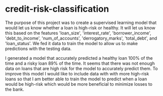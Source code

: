 # credit-risk-classification

The purpose of this project was to create a supervised learning model that would let us know whether a loan is high-risk or healthy. It will let us know this based on the features 'loan_size', 'interest_rate', 'borrower_income', 'debt_to_income', 'num_of_accounts', 'derrogatory_marks', 'total_debt', and 'loan_status'. We fed it data to train the model to allow us to make predictions with the testing data. 

I generated a model that accurately predicted a healthy loan 100% of the time and a risky loan 89% of the time. It seems that there was not enough data on loans that are high risk for the model to accurately predict them. To improve this model I would like to include data with with more high-risk loans so that I am better able to train the model to predict when a loan would be high-risk which would be more beneficial to minimize losses to the bank.
